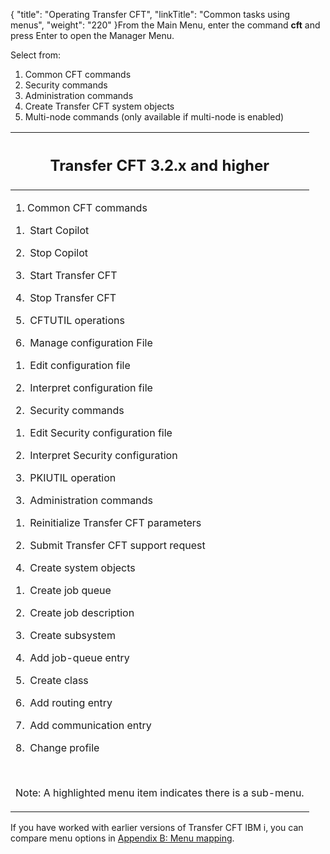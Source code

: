 {
    "title": "Operating Transfer CFT",
    "linkTitle": "Common tasks using menus",
    "weight": "220"
}From the <span class="italic_in_para">Main Menu</span>, enter the command <span class="code" style="font-weight: bold;">cft</span> and press <span class="bold_in_para">Enter</span> to open the <span class="italic_in_para">Manager Menu</span>.

Select from:

1.  Common CFT commands
2.  Security commands
3.  Administration commands
4.  Create Transfer CFT system objects
5.  Multi-node commands (only available if multi-node is enabled)

<table>
   <thead>
      <tr>
<th class="TableStyle-SynchTableStyle_interop-HeadD-Column1-Header1"><h2 id="transfer-cft-3.2.x-and-higher"><span class="mc-variable axway_variables.Component_Long_Name variable">Transfer CFT</span> 3.2.x and higher</h2>         </th>
      </tr>
   </thead>
   <tbody>
      <tr>
         <td><p>1. Common CFT commands </p>
<p>1.  Start Copilot            </p>
<p>2.  Stop Copilot             </p>
<p>3.  Start Transfer CFT       </p>
<p>4.  Stop Transfer CFT        </p>
<p>5.  CFTUTIL operations          </p>
<p>6.  Manage configuration File</p>
<p>1.  Edit configuration file     </p>
<p>2.  Interpret configuration file</p>
<p>2.  Security commands  </p>
<p>1.  Edit Security configuration file</p>
<p>2.  Interpret Security configuration</p>
<p>3.  PKIUTIL operation                         </p>
<p>3.  Administration commands </p>
<p>1.  Reinitialize Transfer CFT parameters</p>
<p>2.  Submit Transfer CFT support request      </p>
<p>4.  Create system objects</p>
<p>1.  Create job queue         </p>
<p>2.  Create job description   </p>
<p>3.  Create subsystem         </p>
<p>4.  Add job-queue entry      </p>
<p>5.  Create class             </p>
<p>6.  Add routing entry        </p>
<p>7.  Add communication entry  </p>
<p>8.  Change profile                   </p>
<p> </p>
<p>Note: A highlighted menu item indicates there is a sub-menu.</p>         </td>
      </tr>
   </tbody>
</table>

If you have worked with earlier versions of Transfer CFT IBM i, you can compare menu options in <a href="../../menu_mapping" class="MCXref xref">Appendix B: Menu mapping</a>.
